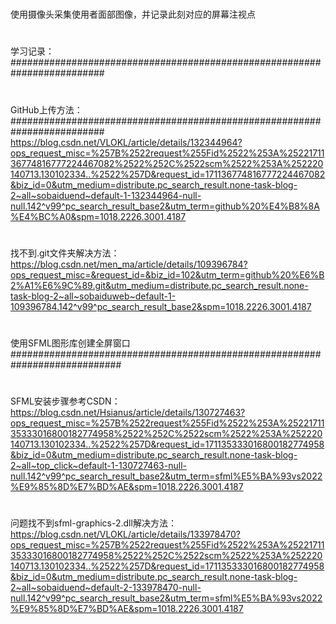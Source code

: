 # 
使用摄像头采集使用者面部图像，并记录此刻对应的屏幕注视点
#
学习记录：#########################################################################
#
GitHub上传方法：#########################################################################
https://blog.csdn.net/VLOKL/article/details/132344964?ops_request_misc=%257B%2522request%255Fid%2522%253A%2522171136774816777224467082%2522%252C%2522scm%2522%253A%252220140713.130102334..%2522%257D&request_id=171136774816777224467082&biz_id=0&utm_medium=distribute.pc_search_result.none-task-blog-2~all~sobaiduend~default-1-132344964-null-null.142^v99^pc_search_result_base2&utm_term=github%20%E4%B8%8A%E4%BC%A0&spm=1018.2226.3001.4187
#
找不到.git文件夹解决方法：
https://blog.csdn.net/men_ma/article/details/109396784?ops_request_misc=&request_id=&biz_id=102&utm_term=github%20%E6%B2%A1%E6%9C%89.git&utm_medium=distribute.pc_search_result.none-task-blog-2~all~sobaiduweb~default-1-109396784.142^v99^pc_search_result_base2&spm=1018.2226.3001.4187
#
使用SFML图形库创建全屏窗口############################################################################
#
SFML安装步骤参考CSDN：
https://blog.csdn.net/Hsianus/article/details/130727463?ops_request_misc=%257B%2522request%255Fid%2522%253A%2522171135333016800182774958%2522%252C%2522scm%2522%253A%252220140713.130102334..%2522%257D&request_id=171135333016800182774958&biz_id=0&utm_medium=distribute.pc_search_result.none-task-blog-2~all~top_click~default-1-130727463-null-null.142^v99^pc_search_result_base2&utm_term=sfml%E5%BA%93vs2022%E9%85%8D%E7%BD%AE&spm=1018.2226.3001.4187
#
问题找不到sfml-graphics-2.dll解决方法：
https://blog.csdn.net/VLOKL/article/details/133978470?ops_request_misc=%257B%2522request%255Fid%2522%253A%2522171135333016800182774958%2522%252C%2522scm%2522%253A%252220140713.130102334..%2522%257D&request_id=171135333016800182774958&biz_id=0&utm_medium=distribute.pc_search_result.none-task-blog-2~all~sobaiduend~default-2-133978470-null-null.142^v99^pc_search_result_base2&utm_term=sfml%E5%BA%93vs2022%E9%85%8D%E7%BD%AE&spm=1018.2226.3001.4187
#
